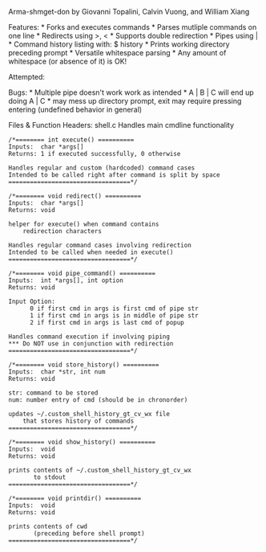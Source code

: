 Arma-shmget-don
by Giovanni Topalini, Calvin Vuong, and William Xiang

Features:
	* Forks and executes commands
	* Parses mutliple commands on one line
	* Redirects using >, <
	    * Supports double redirection
	* Pipes using |
	* Command history listing with: $ history
	* Prints working directory preceding prompt
	* Versatile whitespace parsing
	    * Any amount of whitespace (or absence of it) is OK!

Attempted:

Bugs:
	* Multiple pipe doesn't work work as intended
	    * A | B | C will end up doing A | C
	* may mess up directory prompt, exit may require pressing entering (undefined behavior in general)



Files & Function Headers:
shell.c
	Handles main cmdline functionality

	/*======== int execute() ==========
	Inputs:  char *args[]
	Returns: 1 if executed successfully, 0 otherwise

	Handles regular and custom (hardcoded) command cases
	Intended to be called right after command is split by space
	==================================*/

	/*======== void redirect() ==========
	Inputs:  char *args[]
	Returns: void

	helper for execute() when command contains
		redirection characters

	Handles regular command cases involving redirection
	Intended to be called when needed in execute()
	==================================*/

	/*======== void pipe_command() ==========
	Inputs:  int *args[], int option
	Returns: void

	Input Option: 
	      0 if first cmd in args is first cmd of pipe str
	      1 if first cmd in args is in middle of pipe str
	      2 if first cmd in args is last cmd of popup	

	Handles command execution if involving piping
	*** Do NOT use in conjunction with redirection
	==================================*/

	/*======== void store_history() ==========
	Inputs:  char *str, int num
	Returns: void

	str: command to be stored
	num: number entry of cmd (should be in chronorder)

	updates ~/.custom_shell_history_gt_cv_wx file
		that stores history of commands
	==================================*/

	/*======== void show_history() ==========
	Inputs:  void
	Returns: void

	prints contents of ~/.custom_shell_history_gt_cv_wx
	       to stdout
	==================================*/

	/*======== void printdir() ==========
	Inputs:  void
	Returns: void

	prints contents of cwd
	       (preceding before shell prompt)
	==================================*/